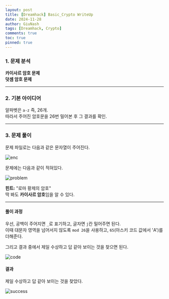 ```yaml
---
layout: post
title: [Dreamhack] Basic_Crypto WriteUp
date: 2024-11-28
author: GiuNash
tags: [Dreamhack, Crypto]
comments: true
toc: true
pinned: true
---
```


### 1. 문제 분석

**카이사르 암호 문제**  
**덧셈 암호 문제**

---

### 2. 기본 아이디어

알파벳은 `a-z` 즉, 26개.  
따라서 주어진 암호문을 26번 밀어본 후 그 결과를 확인.

---

### 3. 문제 풀이

문제 파일로는 다음과 같은 문자열이 주어진다.

![enc](DH_IMG/Crypto/enc.jpg)

문제에는 다음과 같이 적혀있다.

![problem](DH_IMG/Crypto/problem.jpg)

**힌트:** "로마 황제의 암호"  
딱 봐도 **카이사르 암호**임을 알 수 있다.

---

#### 풀이 과정

우선, 공백이 주어지면 `_`로 표기하고, 글자면 `j`칸 밀어주면 된다.  
이때 대문자 영역을 넘어서지 않도록 `mod 26`을 사용하고, `65`(아스키 코드 값에서 'A')를 더해준다.

그리고 결과 중에서 제일 수상하고 답 같아 보이는 것을 찾으면 된다.

![code](DH_IMG/Crypto/code.jpg)

#### 결과

제일 수상하고 답 같아 보이는 것을 찾았다.

![success](DH_IMG/Crypto/success.jpg)

